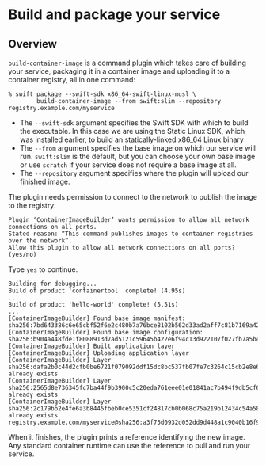 # Build and package your service

## Overview

`build-container-image` is a command plugin which takes care of building your service, packaging it in a container image and uploading it to a container registry, all in one command:

```shell
% swift package --swift-sdk x86_64-swift-linux-musl \
        build-container-image --from swift:slim --repository registry.example.com/myservice
```

* The `--swift-sdk` argument specifies the Swift SDK with which to build the executable.   In this case we are using the Static Linux SDK, which was installed earlier, to build an statically-linked x86_64 Linux binary
* The `--from` argument specifies the base image on which our service will run.   `swift:slim` is the default, but you can choose your own base image or use `scratch` if your service does not require a base image at all.
* The `--repository` argument specifies where the plugin will upload our finished image.

The plugin needs permission to connect to the network to publish the image to the registry:

```
Plugin ‘ContainerImageBuilder’ wants permission to allow all network connections on all ports.
Stated reason: “This command publishes images to container registries over the network”.
Allow this plugin to allow all network connections on all ports? (yes/no)
```

Type `yes` to continue.

```
Building for debugging...
Build of product 'containertool' complete! (4.95s)
...
Build of product 'hello-world' complete! (5.51s)
...
[ContainerImageBuilder] Found base image manifest: sha256:7bd643386c6e65cbf52f6e2c480b7a76bce8102b562d33ad2aff7c81b7169a42
[ContainerImageBuilder] Found base image configuration: sha256:b904a448fde1f8088913d7ad5121c59645b422e6f94c13d922107f027fb7a5b4
[ContainerImageBuilder] Built application layer
[ContainerImageBuilder] Uploading application layer
[ContainerImageBuilder] Layer sha256:dafa2b0c44d2cfb0be6721f079092ddf15dc8bc537fb07fe7c3264c15cb2e8e6: already exists
[ContainerImageBuilder] Layer sha256:2565d8e736345fc7ba44f9b3900c5c20eda761eee01e01841ac7b494f9db5cf6: already exists
[ContainerImageBuilder] Layer sha256:2c179bb2e4fe6a3b8445fbeb0ce5351cf24817cb0b068c75a219b12434c54a58: already exists
registry.example.com/myservice@sha256:a3f75d0932d052dd9d448a1c9040b16f9f2c2ed9190317147dee95a218faf1df
```

When it finishes, the plugin prints a reference identifying the new image.   Any standard container runtime can use the reference to pull and run your service.
